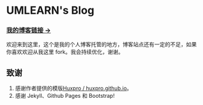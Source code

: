 # UMLEARN's Blog

### [我的博客链接 &rarr;](https://umlearn.cc)
欢迎来到这里，这个是我的个人博客托管的地方，博客站点还有一定的不足，如果你喜欢欢迎从我这里 fork。我会持续优化，谢谢。

## 致谢

1. 感谢作者提供的模版[Huxpro / huxpro.github.io](https://github.com/Huxpro/huxpro.github.io)。
2. 感谢 Jekyll、Github Pages 和 Bootstrap!
